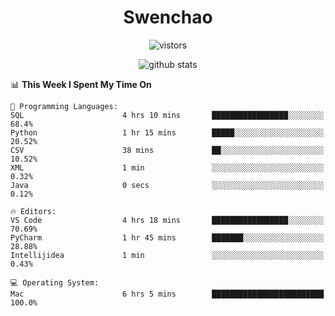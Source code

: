 <h1 align="center">Swenchao</h3>

<p align="center">
  <img src="https://visitor-badge.glitch.me/badge?page_id=Swenchao" alt="vistors" />
</p>

<p align="center">
  <img src="https://github-readme-stats.vercel.app/api?username=Swenchao&count_private=true&show_icons=true&theme=vue-dark&hide_title=true" alt="github stats" />
</p>

<!--START_SECTION:waka-->
📊 **This Week I Spent My Time On** 

```text
💬 Programming Languages: 
SQL                      4 hrs 10 mins       █████████████████░░░░░░░░   68.4% 
Python                   1 hr 15 mins        █████░░░░░░░░░░░░░░░░░░░░   20.52% 
CSV                      38 mins             ██░░░░░░░░░░░░░░░░░░░░░░░   10.52% 
XML                      1 min               ░░░░░░░░░░░░░░░░░░░░░░░░░   0.32% 
Java                     0 secs              ░░░░░░░░░░░░░░░░░░░░░░░░░   0.12%

🔥 Editors: 
VS Code                  4 hrs 18 mins       █████████████████░░░░░░░░   70.69% 
PyCharm                  1 hr 45 mins        ███████░░░░░░░░░░░░░░░░░░   28.88% 
Intellijidea             1 min               ░░░░░░░░░░░░░░░░░░░░░░░░░   0.43%

💻 Operating System: 
Mac                      6 hrs 5 mins        █████████████████████████   100.0%

```


<!--END_SECTION:waka-->
